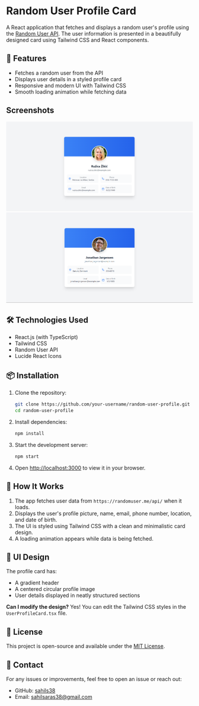 # Random User Profile Card

A React application that fetches and displays a random user's profile using the [Random User API](https://randomuser.me/). The user information is presented in a beautifully designed card using Tailwind CSS and React components.

## 🚀 Features
- Fetches a random user from the API
- Displays user details in a styled profile card
- Responsive and modern UI with Tailwind CSS
- Smooth loading animation while fetching data

## Screenshots
![User Profile Card](public/Screenshots/s1.png)
![User Profile Card](public/Screenshots/s2.png)
## 🛠️ Technologies Used
- React.js (with TypeScript)
- Tailwind CSS
- Random User API
- Lucide React Icons

## 📦 Installation
1. Clone the repository:
   ```sh
   git clone https://github.com/your-username/random-user-profile.git
   cd random-user-profile
   ```
2. Install dependencies:
   ```sh
   npm install
   ```
3. Start the development server:
   ```sh
   npm start
   ```
4. Open [http://localhost:3000](http://localhost:3000) to view it in your browser.

## 🔄 How It Works
1. The app fetches user data from `https://randomuser.me/api/` when it loads.
2. Displays the user's profile picture, name, email, phone number, location, and date of birth.
3. The UI is styled using Tailwind CSS with a clean and minimalistic card design.
4. A loading animation appears while data is being fetched.

## 🎨 UI Design
The profile card has:
- A gradient header
- A centered circular profile image
- User details displayed in neatly structured sections



**Can I modify the design?**
Yes! You can edit the Tailwind CSS styles in the `UserProfileCard.tsx` file.

## 📄 License
This project is open-source and available under the [MIT License](LICENSE).

## 📩 Contact
For any issues or improvements, feel free to open an issue or reach out:
- GitHub: [sahils38](https://github.com/sahils38)
- Email: sahilsaras38@gmail.com

